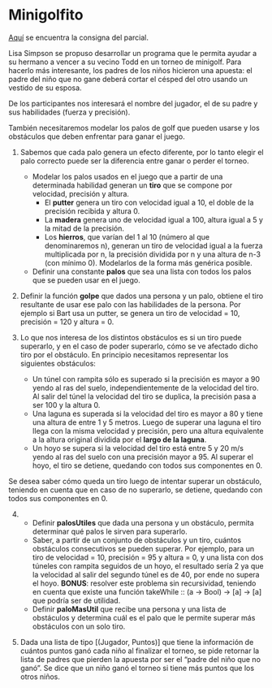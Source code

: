 # Minigolfito

[Aquí](https://docs.google.com/document/d/1LeWBI6pg_7uNFN_yzS2DVuVHvD0M6PTlG1yK0lCvQVE/edit#) se encuentra la consigna del parcial. 

Lisa Simpson se propuso desarrollar un programa que le permita ayudar a su hermano a vencer a su vecino Todd en un torneo de minigolf. Para hacerlo más interesante, los padres de los niños hicieron una apuesta: el padre del niño que no gane deberá cortar el césped del otro usando un vestido de su esposa.

De los participantes nos interesará el nombre del jugador, el de su padre y sus habilidades (fuerza y precisión). 

También necesitaremos modelar los palos de golf que pueden usarse y los obstáculos que deben enfrentar para ganar el juego.

1. Sabemos que cada palo genera un efecto diferente, por lo tanto elegir el palo correcto puede ser la diferencia entre ganar o perder el torneo.
    - Modelar los palos usados en el juego que a partir de una determinada habilidad generan un **tiro** que se compone por velocidad, precisión y altura.
      - El **putter** genera un tiro con velocidad igual a 10, el doble de la precisión recibida y altura 0.
      - La **madera** genera uno de velocidad igual a 100, altura igual a 5 y la mitad de la precisión.
      - Los **hierros**, que varían del 1 al 10 (número al que denominaremos n), generan un tiro de velocidad igual a la fuerza multiplicada por n, la precisión dividida por n y una altura de n-3 (con mínimo 0). Modelarlos de la forma más genérica posible.
    - Definir una constante **palos** que sea una lista con todos los palos que se pueden usar en el juego.

2. Definir la función **golpe** que dados una persona y un palo, obtiene el tiro resultante de usar ese palo con las habilidades de la persona.
Por ejemplo si Bart usa un putter, se genera un tiro de velocidad = 10, precisión = 120 y altura = 0.

3. Lo que nos interesa de los distintos obstáculos es si un tiro puede superarlo, y en el caso de poder superarlo, cómo se ve afectado dicho tiro por el obstáculo. En principio necesitamos representar los siguientes obstáculos:
    - Un túnel con rampita sólo es superado si la precisión es mayor a 90 yendo al ras del suelo, independientemente de la velocidad del tiro. Al salir del túnel la velocidad del tiro se duplica, la precisión pasa a ser 100 y la altura 0.
    - Una laguna es superada si la velocidad del tiro es mayor a 80 y tiene una altura de entre 1 y 5 metros. Luego de superar una laguna el tiro llega con la misma velocidad y precisión, pero una altura equivalente a la altura original dividida por el **largo de la laguna**.
    - Un hoyo se supera si la velocidad del tiro está entre 5 y 20 m/s yendo al ras del suelo con una precisión mayor a 95. Al superar el hoyo, el tiro se detiene, quedando con todos sus componentes en 0.

Se desea saber cómo queda un tiro luego de intentar superar un obstáculo, teniendo en cuenta que en caso de no superarlo, se detiene, quedando con todos sus componentes en 0.

4. 
     - Definir **palosUtiles** que dada una persona y un obstáculo, permita determinar qué palos le sirven para superarlo.
     - Saber, a partir de un conjunto de obstáculos y un tiro, cuántos obstáculos consecutivos se pueden superar.
     Por ejemplo, para un tiro de velocidad = 10, precisión = 95 y altura = 0, y una lista con dos túneles con rampita seguidos de un hoyo, el resultado sería 2 ya que la velocidad al salir del segundo túnel es de 40, por ende no supera el hoyo.
     **BONUS**: resolver este problema sin recursividad, teniendo en cuenta que existe una función takeWhile :: (a -> Bool) -> [a] -> [a] que podría ser de utilidad.
     - Definir **paloMasUtil** que recibe una persona y una lista de obstáculos y determina cuál es el palo que le permite superar más obstáculos con un solo tiro.

5. Dada una lista de tipo [(Jugador, Puntos)] que tiene la información de cuántos puntos ganó cada niño al finalizar el torneo, se pide retornar la lista de padres que pierden la apuesta por ser el “padre del niño que no ganó”. Se dice que un niño ganó el torneo si tiene más puntos que los otros niños.
